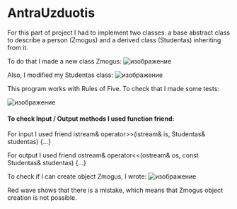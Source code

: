 # AntraUzduotis
For this part of project I had to implement two classes: a base abstract class to describe a person (Zmogus) and a derived class (Studentas) inheriting from it. 

To do that I made a new class Zmogus:
![изображение](https://github.com/aran1ja/AntraUzduotis/assets/147089828/60dc0c5d-f61c-4a87-b6d5-e9fef6697c3e)

Also, I modified my Studentas class:
![изображение](https://github.com/aran1ja/AntraUzduotis/assets/147089828/f8d725ed-893e-48ff-9ac2-954698307ee9)

This program works with Rules of Five. To check that I made some tests:

![изображение](https://github.com/aran1ja/AntraUzduotis/assets/147089828/f249bf1f-d0d5-43a0-8929-d15e492109a2)

#### To check Input / Output methods I used function friend:
For input I used friend istream& operator>>(istream& is, Studentas& studentas) {...}

For output I used friend ostream& operator<<(ostream& os, const Studentas& studentas) {...}

To check if I can create object Zmogus, I wrote:
![изображение](https://github.com/aran1ja/AntraUzduotis/assets/147089828/c41668b4-f5e7-4d3a-9f95-ffd940a24e84)

Red wave shows that there is a mistake, which means that Zmogus object creation is not possible.
